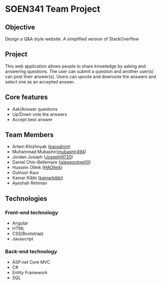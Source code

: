 # SOEN341 Team Project
## Objective

Design a Q&A style website. A simplified version of StackOverflow 

## Project

This web application allows people to share knowledge by asking and answering questions. The user can submit a question and another user(s) can post their answer(s).
Users can upvote and downvote the answers and select one as an accepted answer.

## Core features

* Ask/Answer questions
* Up/Down vote the answers
* Accept best answer

## Team Members 

* Artem Khizhnyak ([kaosalrim](https://github.com/kaosalrim "Github user's profile"))
* Muhammad Mubashir([mubashir494](https://github.com/mubashir494 "Github user's profile"))
* Jordan Joseph ([Josephj9720](https://github.com/Josephj9720 "Github user's profile"))
* Daniel Chin-Bellemare ([isleepontree10](https://github.com/isleepontree10 "Github user's profile"))
* Hussein Olleik ([HAOlleik](https://github.com/HAOlleik "Github user's profile"))
* Gulnoor Kaur
* Kamar Kibbi ([kamarkibbi](https://github.com/kamarkibbi "Github user's profile"))
* Ayeshah Rehman

## Technologies

### Front-end technology
* Angular
* HTML
* CSS(Bootstrap)
* Javascript

### Back-end technology
* ASP.net Core MVC
* C#
* Entity Framework
* SQL
